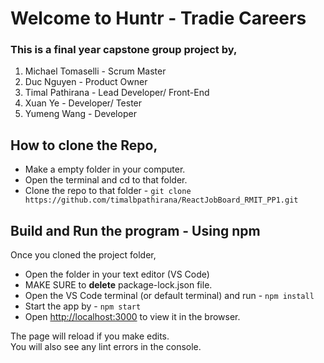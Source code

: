 # Welcome to Huntr - Tradie Careers 

### This is a final year capstone group project by,
1. Michael Tomaselli    - Scrum Master
2. Duc Nguyen           - Product Owner
3. Timal Pathirana      - Lead Developer/ Front-End
4. Xuan Ye              - Developer/ Tester
5. Yumeng Wang          - Developer

## How to clone the Repo,
* Make a empty folder in your computer.
* Open the terminal and cd to that folder.
* Clone the repo to that folder - `git clone https://github.com/timalbpathirana/ReactJobBoard_RMIT_PP1.git`


## Build and Run the program - Using npm

Once you cloned the project folder,
* Open the folder in your text editor (VS Code)
* MAKE SURE to **delete** package-lock.json file. 
* Open the VS Code terminal (or default terminal) and run - `npm install`
* Start the app by - `npm start`
* Open [http://localhost:3000](http://localhost:3000) to view it in the browser.

The page will reload if you make edits.<br />
You will also see any lint errors in the console.

